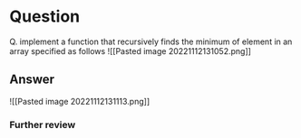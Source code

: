 # Question
Q. implement a function that recursively finds the minimum of element in an array specified as follows
![[Pasted image 20221112131052.png]]
## Answer
![[Pasted image 20221112131113.png]]
### Further review
